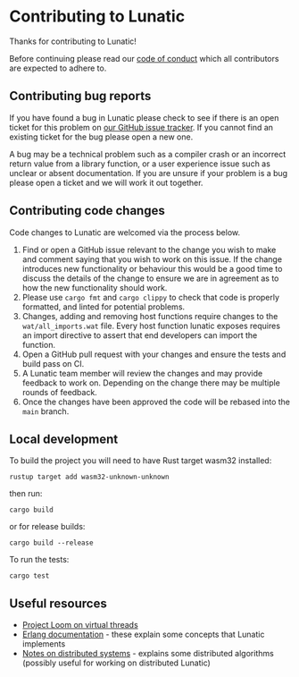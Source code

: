 # Contributing to Lunatic

Thanks for contributing to Lunatic!

Before continuing please read our [code of conduct][code-of-conduct] which all
contributors are expected to adhere to.

[code-of-conduct]: https://github.com/lunatic-lang/lunatic/blob/wasmtime/CODE_OF_CONDUCT.md

## Contributing bug reports

If you have found a bug in Lunatic please check to see if there is an open
ticket for this problem on [our GitHub issue tracker][issues]. If you cannot
find an existing ticket for the bug please open a new one.

[issues]: https://github.com/lunatic-lang/lunatic/issues

A bug may be a technical problem such as a compiler crash or an incorrect
return value from a library function, or a user experience issue such as
unclear or absent documentation. If you are unsure if your problem is a bug
please open a ticket and we will work it out together.

## Contributing code changes

Code changes to Lunatic are welcomed via the process below.

1. Find or open a GitHub issue relevant to the change you wish to make and
   comment saying that you wish to work on this issue. If the change
   introduces new functionality or behaviour this would be a good time to
   discuss the details of the change to ensure we are in agreement as to how
   the new functionality should work.
2. Please use `cargo fmt` and `cargo clippy` to check that code is properly
   formatted, and linted for potential problems.
3. Changes, adding and removing host functions require changes to the
   `wat/all_imports.wat` file. Every host function lunatic exposes requires an
   import directive to assert that end developers can import the function.
4. Open a GitHub pull request with your changes and ensure the tests and build
   pass on CI.
5. A Lunatic team member will review the changes and may provide feedback to
   work on. Depending on the change there may be multiple rounds of feedback.
6. Once the changes have been approved the code will be rebased into the
   `main` branch.

## Local development

To build the project you will need to have Rust target wasm32 installed:

```shell
rustup target add wasm32-unknown-unknown
```

then run:

```shell
cargo build
```

or for release builds:

```shell
cargo build --release
```

To run the tests:

```shell
cargo test
```

## Useful resources
- [Project Loom on virtual threads](http://cr.openjdk.java.net/~rpressler/loom/loom/sol1_part1.html)
- [Erlang documentation](https://www.erlang.org/docs) - these explain some concepts that Lunatic implements
- [Notes on distributed systems](http://cs-www.cs.yale.edu/homes/aspnes/classes/465/notes.pdf) - explains some distributed algorithms (possibly useful for working on distributed Lunatic)
